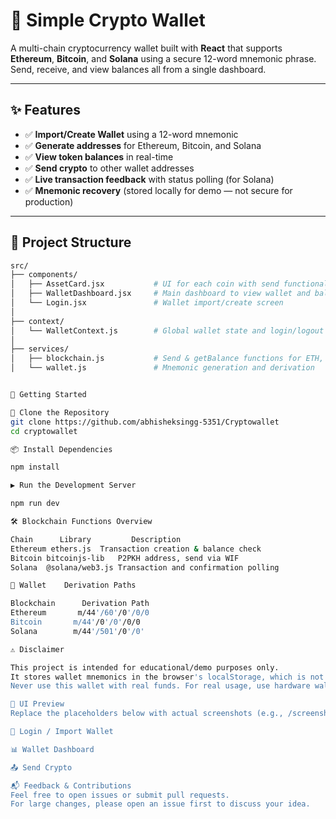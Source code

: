 
# 🔐 Simple Crypto Wallet

A multi-chain cryptocurrency wallet built with **React** that supports **Ethereum**, **Bitcoin**, and **Solana** using a secure 12-word mnemonic phrase. Send, receive, and view balances all from a single dashboard.

---

## ✨ Features

- ✅ **Import/Create Wallet** using a 12-word mnemonic
- ✅ **Generate addresses** for Ethereum, Bitcoin, and Solana
- ✅ **View token balances** in real-time
- ✅ **Send crypto** to other wallet addresses
- ✅ **Live transaction feedback** with status polling (for Solana)
- ✅ **Mnemonic recovery** (stored locally for demo — not secure for production)

---

## 📂 Project Structure

```bash
src/
├── components/
│   ├── AssetCard.jsx           # UI for each coin with send functionality
│   ├── WalletDashboard.jsx     # Main dashboard to view wallet and balances
│   └── Login.jsx               # Wallet import/create screen
│
├── context/
│   └── WalletContext.js        # Global wallet state and login/logout
│
├── services/
│   ├── blockchain.js           # Send & getBalance functions for ETH, BTC, SOL
│   └── wallet.js               # Mnemonic generation and derivation


🚀 Getting Started

🧾 Clone the Repository
git clone https://github.com/abhisheksingg-5351/Cryptowallet
cd cryptowallet

📦 Install Dependencies

npm install

▶️ Run the Development Server

npm run dev

🛠 Blockchain Functions Overview

Chain	   Library	       Description
Ethereum ethers.js	Transaction creation & balance check
Bitcoin	bitcoinjs-lib	P2PKH address, send via WIF
Solana	@solana/web3.js	Transaction and confirmation polling

🔐 Wallet    Derivation Paths

Blockchain  	Derivation Path
Ethereum	   m/44'/60'/0'/0/0
Bitcoin	      m/44'/0'/0'/0/0
Solana	      m/44'/501'/0'/0'

⚠️ Disclaimer

This project is intended for educational/demo purposes only.
It stores wallet mnemonics in the browser's localStorage, which is not secure.
Never use this wallet with real funds. For real usage, use hardware wallets and secure backends.

📸 UI Preview
Replace the placeholders below with actual screenshots (e.g., /screenshots/login.png)

🔐 Login / Import Wallet

📊 Wallet Dashboard

📤 Send Crypto

📬 Feedback & Contributions
Feel free to open issues or submit pull requests.
For large changes, please open an issue first to discuss your idea.
